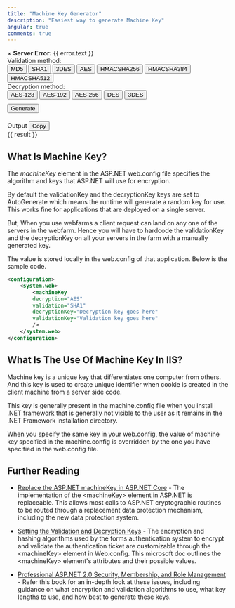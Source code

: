 ```yaml
---
title: "Machine Key Generator"
description: "Easiest way to generate Machine Key"
angular: true
comments: true
---
```


<div ng-app="myApp" ng-controller="machineKeyCtrl" ng-cloak>
	<div ng-repeat='error in errors'>
		<div class="alert mt-2">
		  <span class="closebtn" onclick="this.parentElement.style.display='none';">&times;</span> 
		  <strong>Server Error:</strong> &#123;&#123; error.text &#125;&#125;
		</div>
	</div>
	<div>	
		<div class='form-group mt-2'>
			<label class="label">Validation method:</label>
			<div class="btn-group">
				<button name="validation" class='radio-btn' ng-class="{'selected': validation=='MD5'}" ng-click="validation='MD5'">MD5</button>
				<button name="validation" class='radio-btn' ng-class="{'selected': validation=='SHA1'}" ng-click="validation='SHA1'">SHA1</button>
				<button name="validation" class='radio-btn' ng-class="{'selected': validation=='3DES'}" ng-click="validation='3DES'">3DES</button>
				<button name="validation" class='radio-btn' ng-class="{'selected': validation=='AES'}" ng-click="validation='AES'">AES</button>
				<button name="validation" class='radio-btn' ng-class="{'selected': validation=='HMACSHA256'}" ng-click="validation='HMACSHA256'">HMACSHA256</button>
				<button name="validation" class='radio-btn' ng-class="{'selected': validation=='HMACSHA384'}" ng-click="validation='HMACSHA384'">HMACSHA384</button>
				<button name="validation" class='radio-btn' ng-class="{'selected': validation=='HMACSHA512'}" ng-click="validation='HMACSHA512'">HMACSHA512</button>
			</div>
		</div>
		<div class="form-group mt-1">
				<label class="label">Decryption method:</label>
				<div class="btn-group">
					<button name="decryption" class="radio-btn" ng-class="{'selected': decryption=='AES128'}" ng-click="decryption='AES128'">AES-128</button>
					<button name="decryption" class="radio-btn" ng-class="{'selected': decryption=='AES192'}" ng-click="decryption='AES192'">AES-192</button>
					<button name="decryption" class="radio-btn" ng-class="{'selected': decryption=='AES256'}" ng-click="decryption='AES256'">AES-256</button>
					<button name="decryption" class="radio-btn" ng-class="{'selected': decryption=='DES'}" ng-click="decryption='DES'">DES</button>
					<button name="decryption" class="radio-btn" ng-class="{'selected': decryption=='3DES'}" ng-click="decryption='3DES'">3DES</button>	
			</div>
		</div>		
	</div>	
	<div style="height: 40px; margin-top: 10px;" class="mt-2">
		<button class="btn float-right" ng-click="generateMachineKey()">Generate</button>
	</div>
	<div class="output mt-2">
		<div class="output-header">
			<span class='heading'> Output </span>
			<button class="output-button" ng-click="copyText('result')"><i class="fa fa-copy"></i> Copy</button>
		</div>
		<div class='output-body' id='result'>
		&#123;&#123; result &#125;&#125;
		</div>
	</div>
</div>

<script type="text/javascript" src="/scripts/machine-key-generator.js"></script>

## What Is Machine Key?

The *machineKey* element in the ASP.NET web.config file specifies the algorithm and keys that ASP.NET will use for encryption. 

By default the validationKey and the decryptionKey keys are set to AutoGenerate which means the runtime will generate a random key for use. This works fine for applications that are deployed on a single server.

But, When you use webfarms a client request can land on any one of the servers in the webfarm. Hence you will have to hardcode the validationKey and the decryptionKey on all your servers in the farm with a manually generated key.

The value is stored locally in the web.config of that application. Below is the sample code.

```xml
<configuration>
	<system.web>
		<machineKey 
		decryption="AES"
		validation="SHA1"
		decryptionKey="Decryption key goes here" 
		validationKey="Validation key goes here"                  
		/>
	</system.web>
</configuration>
```

## What Is The Use Of Machine Key In IIS?
Machine key is a unique key that differentiates one computer from others. And this key is used to create unique identifier when cookie is created in the client machine from a server side code.

This key is generally present in the machine.config file when you install .NET framework that is generally not visible to the user as it remains in the .NET Framework installation directory. 

When you specify the same key in your web.config, the value of machine key specified in the machine.config is overridden by the one you have specified in the web.config file.

## Further Reading

- [Replace the ASP.NET machineKey in ASP.NET Core](https://docs.microsoft.com/en-us/aspnet/core/security/data-protection/compatibility/replacing-machinekey?view=aspnetcore-2.2) - The implementation of the &lt;machineKey&gt; element in ASP.NET is replaceable. This allows most calls to ASP.NET cryptographic routines to be routed through a replacement data protection mechanism, including the new data protection system. 

- [Setting the Validation and Decryption Keys](https://docs.microsoft.com/en-us/aspnet/web-forms/overview/older-versions-security/introduction/forms-authentication-configuration-and-advanced-topics-cs#setting-the-validation-and-decryption-keys) - The encryption and hashing algorithms used by the forms authentication system to encrypt and validate the authentication ticket are customizable through the &lt;machineKey&gt; element in Web.config. This microsoft doc outlines the &lt;machineKey&gt; element's attributes and their possible values.

- [Professional ASP.NET 2.0 Security, Membership, and Role Management](https://amzn.to/31b65yc) - Refer this book for an in-depth look at these issues, including guidance on what encryption and validation algorithms to use, what key lengths to use, and how best to generate these keys.






